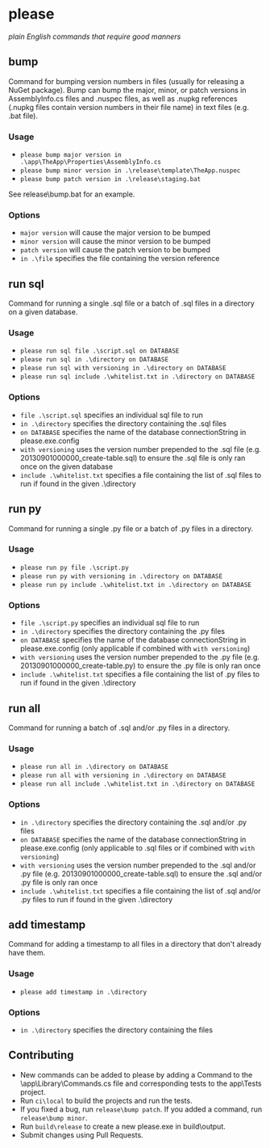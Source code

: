 # please
*plain English commands that require good manners*

## bump
Command for bumping version numbers in files (usually for releasing a NuGet package). Bump can bump the major, minor, or patch versions in AssemblyInfo.cs files and .nuspec files, as well as .nupkg references (.nupkg files contain version numbers in their file name) in text files (e.g. .bat file).

### Usage
* `please bump major version in .\app\TheApp\Properties\AssemblyInfo.cs`
* `please bump minor version in .\release\template\TheApp.nuspec`
* `please bump patch version in .\release\staging.bat`

See release\bump.bat for an example.

### Options
* `major version` will cause the major version to be bumped
* `minor version` will cause the minor version to be bumped
* `patch version` will cause the patch version to be bumped
* `in .\file` specifies the file containing the version reference

## run sql
Command for running a single .sql file or a batch of .sql files in a directory on a given database.

### Usage
* `please run sql file .\script.sql on DATABASE`
* `please run sql in .\directory on DATABASE`
* `please run sql with versioning in .\directory on DATABASE`
* `please run sql include .\whitelist.txt in .\directory on DATABASE`

### Options
* `file .\script.sql` specifies an individual sql file to run
* `in .\directory` specifies the directory containing the .sql files
* `on DATABASE` specifies the name of the database connectionString in please.exe.config
* `with versioning` uses the version number prepended to the .sql file (e.g. 20130901000000_create-table.sql) to ensure the .sql file is only ran once on the given database
* `include .\whitelist.txt` specifies a file containing the list of .sql files to run if found in the given .\directory

## run py
Command for running a single .py file or a batch of .py files in a directory.

### Usage
* `please run py file .\script.py`
* `please run py with versioning in .\directory on DATABASE`
* `please run py include .\whitelist.txt in .\directory on DATABASE`

### Options
* `file .\script.py` specifies an individual sql file to run
* `in .\directory` specifies the directory containing the .py files
* `on DATABASE` specifies the name of the database connectionString in please.exe.config (only applicable if combined with `with versioning`)
* `with versioning` uses the version number prepended to the .py file (e.g. 20130901000000_create-table.py) to ensure the .py file is only ran once
* `include .\whitelist.txt` specifies a file containing the list of .py files to run if found in the given .\directory

## run all
Command for running a batch of .sql and/or .py files in a directory.

### Usage
* `please run all in .\directory on DATABASE`
* `please run all with versioning in .\directory on DATABASE`
* `please run all include .\whitelist.txt in .\directory on DATABASE`

### Options
* `in .\directory` specifies the directory containing the .sql and/or .py files
* `on DATABASE` specifies the name of the database connectionString in please.exe.config (only applicable to .sql files or if combined with `with versioning`)
* `with versioning` uses the version number prepended to the .sql and/or .py file (e.g. 20130901000000_create-table.sql) to ensure the .sql and/or .py file is only ran once
* `include .\whitelist.txt` specifies a file containing the list of .sql and/or .py files to run if found in the given .\directory

## add timestamp
Command for adding a timestamp to all files in a directory that don't already have them.

### Usage
* `please add timestamp in .\directory`

### Options
* `in .\directory` specifies the directory containing the files

## Contributing
* New commands can be added to please by adding a Command to the \app\Library\Commands.cs file and corresponding tests to the app\Tests project.
* Run `ci\local` to build the projects and run the tests.
* If you fixed a bug, run `release\bump patch`. If you added a command, run `release\bump minor`.
* Run `build\release` to create a new please.exe in build\output.
* Submit changes using Pull Requests.
